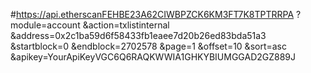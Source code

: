 #https://api.etherscanFEHBE23A62CIWBPZCK6KM3FT7K8TPTRRPA
   ?module=account
   &action=txlistinternal
   &address=0x2c1ba59d6f58433fb1eaee7d20b26ed83bda51a3
   &startblock=0
   &endblock=2702578
   &page=1
   &offset=10
   &sort=asc
   &apikey=YourApiKeyVGC6Q6RAQKWWIA1GHKYBIUMGGAD2GZ889J
